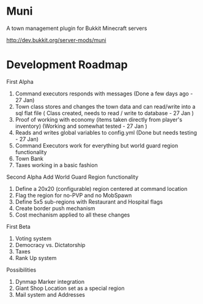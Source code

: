 Muni
====
A town management plugin for Bukkit Minecraft servers

http://dev.bukkit.org/server-mods/muni

Development Roadmap
===================
First Alpha
1) Command executors responds with messages (Done a few days ago - 27 Jan) 
2) Town class stores and changes the town data and can read/write into a sql flat file ( Class created, needs to read / write to database - 27 Jan ) 
3) Proof of working with economy (items taken directly from player's inventory) (Working and somewhat tested - 27 Jan )
4) Reads and writes global variables to config.yml (Done but needs testing - 27 Jan)
5) Command Executors work for everything but world guard region functionality
6) Town Bank
7) Taxes working in a basic fashion

Second Alpha
Add World Guard Region functionality
1) Define a 20x20 (configurable) region centered at command location
2) Flag the region for no-PVP and no MobSpawn
3) Define 5x5 sub-regions with Restaurant and Hospital flags
4) Create border push mechanism
5) Cost mechanism applied to all these changes

First Beta
1) Voting system
2) Democracy vs. Dictatorship 
3) Taxes
4) Rank Up system

Possibilities
1) Dynmap Marker integration
2) Giant Shop Location set as a special region
3) Mail system and Addresses